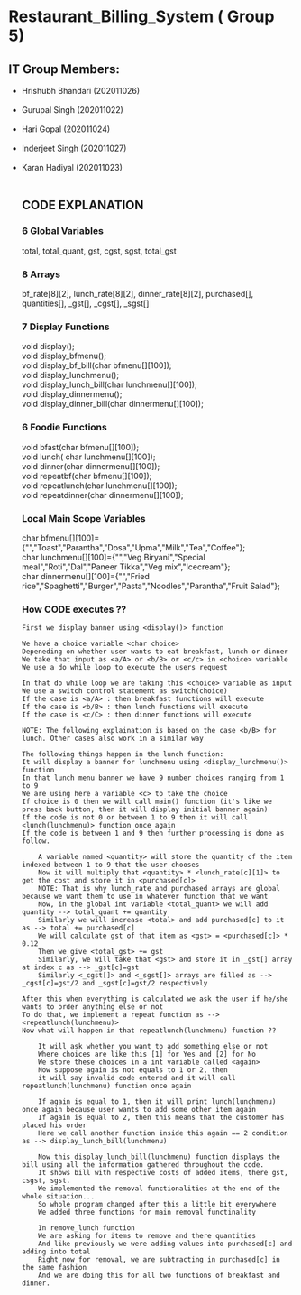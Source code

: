 # Restaurant_Billing_System ( Group 5)  
 <h2>IT Group Members:  </h2>
<ul>
<li>Hrishubh Bhandari (202011026)</li>  <br />  
<li>Gurupal Singh (202011022)</li>    <br />
<li>Hari Gopal (202011024)</li>  <br />
<li>Inderjeet Singh (202011027)</li>  <br />
<li>Karan Hadiyal (202011023)</li>  <br />

<h2>CODE EXPLANATION</h2>

<h3>6 Global Variables</h3>
    total, total_quant, gst, cgst, sgst, total_gst

<h3>8 Arrays</h3>
    bf_rate[8][2], lunch_rate[8][2], dinner_rate[8][2], purchased[], quantities[], _gst[], _cgst[], _sgst[]

<h3>7 Display Functions</h3>
      void display();<br />
      void display_bfmenu();<br />
      void display_bf_bill(char bfmenu[][100]);<br />
      void display_lunchmenu();<br />
      void display_lunch_bill(char lunchmenu[][100]);<br />
      void display_dinnermenu();<br />
      void display_dinner_bill(char dinnermenu[][100]);<br />

<h3>6 Foodie Functions</h3>
      void bfast(char bfmenu[][100]);<br />
      void lunch( char lunchmenu[][100]);<br />
      void dinner(char dinnermenu[][100]);<br />
      void repeatbf(char bfmenu[][100]);<br />
      void repeatlunch(char lunchmenu[][100]);<br />
      void repeatdinner(char dinnermenu[][100]);<br />

<h3>Local Main Scope Variables</h3>
      char bfmenu[][100]={"","Toast","Parantha","Dosa","Upma","Milk","Tea","Coffee"};<br />
	  char lunchmenu[][100]={"","Veg Biryani","Special meal","Roti","Dal","Paneer Tikka","Veg mix","Icecream"};<br />
      char dinnermenu[][100]={"","Fried rice","Spaghetti","Burger","Pasta","Noodles","Parantha","Fruit Salad"};<br />

<h3>How CODE executes ??</h3><!>
	
	First we display banner using <display()> function
	
	We have a choice variable <char choice>
	Depeneding on whether user wants to eat breakfast, lunch or dinner
	We take that input as <a/A> or <b/B> or <c/c> in <choice> variable
	We use a do while loop to execute the users request 
	
	In that do while loop we are taking this <choice> variable as input
	We use a switch control statement as switch(choice)
	If the case is <a/A> : then breakfast functions will execute
	If the case is <b/B> : then lunch functions will execute
	If the case is <c/C> : then dinner functions will execute

	NOTE: The following explaination is based on the case <b/B> for lunch. Other cases also work in a similar way

	The following things happen in the lunch function:
	It will display a banner for lunchmenu using <display_lunchmenu()> function
	In that lunch menu banner we have 9 number choices ranging from 1 to 9	
	We are using here a variable <c> to take the choice
	If choice is 0 then we will call main() function (it's like we press back button, then it will display initial banner again)
	If the code is not 0 or between 1 to 9 then it will call <lunch(lunchmenu)> function once again
	If the code is between 1 and 9 then further processing is done as follow. 

		A variable named <quantity> will store the quantity of the item indexed between 1 to 9 that the user chooses
		Now it will multiply that <quantity> * <lunch_rate[c][1]> to get the cost and store it in <purchased[c]>
		NOTE: That is why lunch_rate and purchased arrays are global because we want them to use in whatever function that we want
		Now, in the global int variable <total_quant> we will add quantity --> total_quant += quantity
		Similarly we will increase <total> and add purchased[c] to it as --> total += purchased[c]
		We will calculate gst of that item as <gst> = <purchased[c]> * 0.12
		Then we give <total_gst> += gst
		Similarly, we will take that <gst> and store it in _gst[] array at index c as --> _gst[c]=gst
		Similarly <_cgst[]> and <_sgst[]> arrays are filled as --> _cgst[c]=gst/2 and _sgst[c]=gst/2 respectively

	After this when everything is calculated we ask the user if he/she wants to order anything else or not
	To do that, we implement a repeat function as --> <repeatlunch(lunchmenu)>
	Now what will happen in that repeatlunch(lunchmenu) function ??

		It will ask whether you want to add something else or not
		Where choices are like this [1] for Yes and [2] for No
		We store these choices in a int variable called <again>
		Now suppose again is not equals to 1 or 2, then
		it will say invalid code entered and it will call repeatlunch(lunchmenu) function once again

		If again is equal to 1, then it will print lunch(lunchmenu) once again because user wants to add some other item again
		If again is equal to 2, then this means that the customer has placed his order 
		Here we call another function inside this again == 2 condition as --> display_lunch_bill(lunchmenu)

		Now this display_lunch_bill(lunchmenu) function displays the bill using all the information gathered throughout the code.
		It shows bill with respective costs of added items, there gst, csgst, sgst.
		We implemented the removal functionalities at the end of the whole situation...
		So whole program changed after this a little bit everywhere
		We added three functions for main removal functinality

		In remove_lunch function
		We are asking for items to remove and there quantities
		And like previously we were adding values into purchased[c] and adding into total
		Right now for removal, we are subtracting in purchased[c] in the same fashion
		And we are doing this for all two functions of breakfast and dinner.
